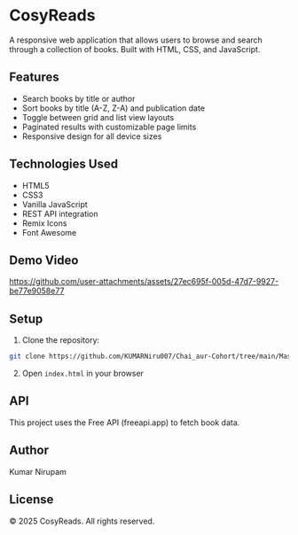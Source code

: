 # CosyReads

A responsive web application that allows users to browse and search through a collection of books. Built with HTML, CSS, and JavaScript.

## Features

- Search books by title or author
- Sort books by title (A-Z, Z-A) and publication date
- Toggle between grid and list view layouts
- Paginated results with customizable page limits
- Responsive design for all device sizes

## Technologies Used

- HTML5
- CSS3
- Vanilla JavaScript
- REST API integration
- Remix Icons
- Font Awesome

## Demo Video
 

https://github.com/user-attachments/assets/27ec695f-005d-47d7-9927-be77e9058e77



## Setup

1. Clone the repository:
```bash
git clone https://github.com/KUMARNiru007/Chai_aur-Cohort/tree/main/Masterji_Assignments/Book-Library
```

2. Open `index.html` in your browser

## API

This project uses the Free API (freeapi.app) to fetch book data.

## Author

Kumar Nirupam

## License

© 2025 CosyReads. All rights reserved.
